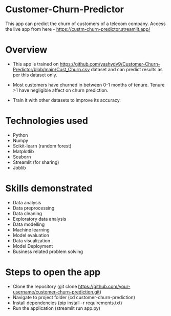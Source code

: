 # Customer-Churn-Predictor
This app can predict the churn of customers of a telecom company.
Access the live app from here - https://custm-churn-predictor.streamlit.app/

# Overview 
- This app is trained on  https://github.com/yashydv9/Customer-Churn-Predictor/blob/main/Cust_Churn.csv
dataset and can predict results as per this dataset only.
- Most customers have churned in between 0-1 months of tenure. Tenure >1 have negligible affect on churn prediction. 

- Train it with other datasets to improve its accuracy. 

# Technologies used
- Python
- Numpy
- Scikit-learn (random forest)
- Matplotlib
- Seaborn
- Streamlit (for sharing)
- Joblib

# Skills demonstrated 
- Data analysis
- Data preprocessing
- Data cleaning
- Exploratory data analysis
- Data modelling
- Machine learning
- Model evaluation 
- Data visualization 
- Model Deployment
- Business related problem solving
  
# Steps to open the app 
- Clone the repository (git clone https://github.com/your-username/customer-churn-prediction.git)
- Navigate to project folder (cd customer-churn-prediction)
- Install dependencies (pip install -r requirements.txt)
- Run the application (streamlit run app.py)

